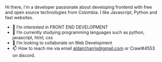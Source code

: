 Hi there, i'm a developer passionate about developing frontend with free and open source technologies from Colombia. I like Javascript, Python and fast websites.

- 👀 I’m interested in FRONT END DEVELOPMENT
- 🌱 I’m currently studying programming languages such as python, javascript, html, css
- 💞️ I’m looking to collaborate on Web Development
- 📫 How to reach me via email aldaircharris@gmail.com or Crawl#4553 on discord.
